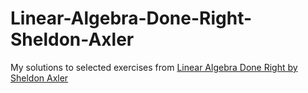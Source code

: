 # Linear-Algebra-Done-Right-Sheldon-Axler
My solutions to selected exercises from [Linear Algebra Done Right by Sheldon Axler](http://www.amazon.com/Linear-Algebra-Right-Undergraduate-Mathematics/dp/3319110799)
